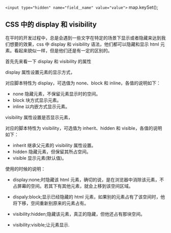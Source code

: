 ﻿`<input type="hidden" name="field＿name" value="value">`
map.keySet();

## CSS 中的 display 和 visibility

在平时的开发过程中，总是会遇到一些文字在特定的场景下显示或者隐藏来达到我们想要的效果，css 中 display 和 visibility 语法，他们都可以隐藏和显示 html 元素。看起来貌似一样，但是他们还是有一定的区别的。

首先先来看一下 display 和 visibility 的属性

display 属性设置元素的显示方式，

对应脚本特性为 display，可选值为 none、block 和 inline，各值的说明如下：
+ none 隐藏元素，不保留元素显示时的空间。
+ block 块方式显示元素。
+ inline 以内嵌方式显示元素。

visibility 属性设置是否显示元素，

对应的脚本特性为 visibility，可选值为 inherit、hidden 和 visible，各值的说明如下：
+ inherit 继承父元素的 visibility 属性设置。
+ hidden 隐藏元素，但保留其所占空间。
+ visible 显示元素(默认值)。

使用的时候的说明：

+ display:none;时隐藏该 html 元素，确切的说，是在浏览器中消除该元素，不占屏幕的空间。若其下有其他元素，就会上移到该空间区域。
+ dispaly:block;显示已经隐藏的 html 元素，如果别的元素占有了该空间时，他将下移，空间重新别原来的元素占有。

+ visibility:hidden;隐藏该元素，真正的隐藏，但他还占有那块空间。
+ visibility:visible;让元素显示.
